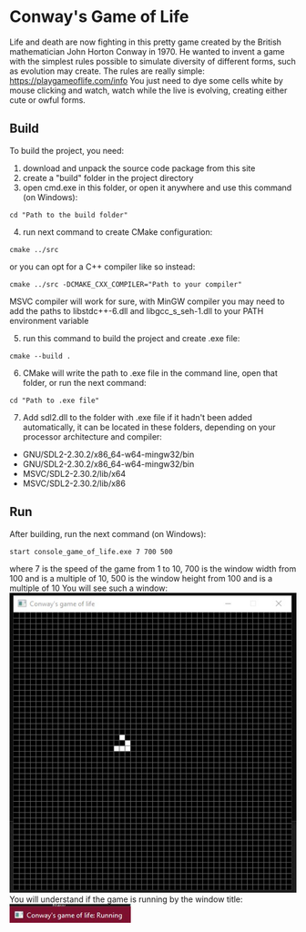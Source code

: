 # Conway's Game of Life
Life and death are now fighting in this pretty game created by the British mathematician John Horton Conway in 1970. He wanted to invent a game with the simplest rules possible to simulate diversity of different forms, such as evolution may create. The rules are really simple: https://playgameoflife.com/info You just need to dye some cells white by mouse clicking and watch, watch while the live is evolving, creating either cute or owful forms.  
  
## Build
To build the project, you need:
1.	download and unpack the source code package from this site
2.	create a "build" folder in the project directory
3.	open cmd.exe in this folder, or open it anywhere and use this command (on Windows):
```
cd "Path to the build folder" 
```
4.	run next command to create CMake configuration:
```
cmake ../src 
```  
or you can opt for a C++ compiler like so instead:  
```  
cmake ../src -DCMAKE_CXX_COMPILER="Path to your compiler"
```   
MSVC compiler will work for sure, with MinGW compiler you may need to add the paths to libstdc++-6.dll and libgcc_s_seh-1.dll to your PATH environment variable    
  
5.	run this command to build the project and create .exe file:
```
cmake --build .
``` 
6.	CMake will write the path to .exe file in the command line, open that folder, or run the next command:
```
cd "Path to .exe file" 
```
7.	Add sdl2.dll to the folder with .exe file if it hadn't been added automatically, it can be located in these folders, depending on your processor architecture and compiler:  
- GNU/SDL2-2.30.2/x86_64-w64-mingw32/bin  
- GNU/SDL2-2.30.2/x86_64-w64-mingw32/bin  
- MSVC/SDL2-2.30.2/lib/x64  
- MSVC/SDL2-2.30.2/lib/x86  
  
## Run
After building, run the next command (on Windows):  
```
start console_game_of_life.exe 7 700 500  
```  
where 7 is the speed of the game from 1 to 10,
700 is the window width from 100 and is a multiple of 10,
500 is the window height from 100 and is a multiple of 10 You will see such a window:  
![window](description_media/window.jpg)  
You will understand if the game is running by the window title:  
![running](description_media/running.jpg)   